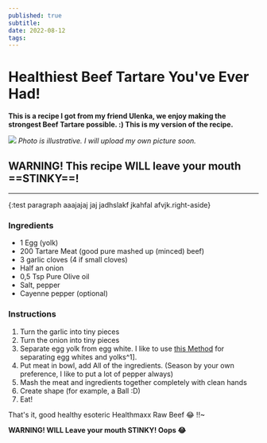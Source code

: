 ```yaml
---
published: true
subtitle:
date: 2022-08-12
tags:
---
```


# Healthiest Beef Tartare You've Ever Had!

**This is a recipe I got from my friend Ulenka, we enjoy making the strongest Beef Tartare possible. :) This is my version of the recipe.**

![](/images/beeftartare.png)
*Photo is illustrative. I will upload my own picture soon.*

## WARNING! This recipe WILL leave your mouth ==STINKY==!

---

{:test paragraph aaajajaj jaj jadhslakf jkahfal afvjk.right-aside}

### Ingredients

* 1 Egg (yolk)
* 200 Tartare Meat (good pure mashed up (minced) beef)
* 3 garlic cloves (4 if small cloves)
* Half an onion
* 0,5 Tsp Pure Olive oil
* Salt, pepper
* Cayenne pepper (optional)

### Instructions

1. Turn the garlic into tiny pieces
2. Turn the onion into tiny pieces
3. Separate egg yolk from egg white. 
I like to use [this Method](https://www.youtube.com/watch?v=yAGX-54iR30) for separating egg whites and yolks^1].
4. Put meat in bowl, add All of the ingredients. (Season by your own preference, I like to put a lot of pepper always)
5. Mash the meat and ingredients together completely with clean hands
6. Create shape (for example, a Ball :D)
7. Eat!

That's it, good healthy esoteric Healthmaxx Raw Beef :joy: !!~

**__WARNING! WILL Leave your mouth STINKY! Oops :joy:__**

